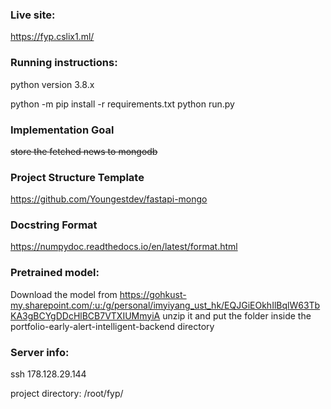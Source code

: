 ### Live site:
https://fyp.cslix1.ml/

### Running instructions:

python version 3.8.x

python -m pip install -r requirements.txt
python run.py

### Implementation Goal ###
~~store the fetched news to mongodb~~

### Project Structure Template ###
https://github.com/Youngestdev/fastapi-mongo

### Docstring Format ###
https://numpydoc.readthedocs.io/en/latest/format.html

### Pretrained model:
Download the model from
https://gohkust-my.sharepoint.com/:u:/g/personal/imyiyang_ust_hk/EQJGiEOkhIlBqlW63TbKA3gBCYgDDcHlBCB7VTXIUMmyiA
unzip it and put the folder inside the portfolio-early-alert-intelligent-backend directory


### Server info:
ssh 178.128.29.144

project directory: /root/fyp/
